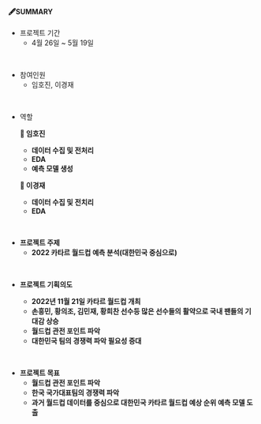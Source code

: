 #### 🖋SUMMARY

- 프로젝트 기간
  - 4월 26일 ~ 5월 19일

</br>

- 참여인원
  - 임호진, 이경재

</br>

- 역할

  <b>:man: 임호진
  - 데이터 수집 및 전처리
  - EDA
  - 예측 모델 생성
  
  <b>:man: 이경재
  - 데이터 수집 및 전치리
  - EDA
  
 </br>
 
- 프로젝트 주제
  - 2022 카타르 월드컵 예측 분석(대한민국 중심으로)

</br>

- 프로젝트 기획의도

  - 2022년 11월 21일 카타르 월드컵 개최
  - 손흥민, 황의조, 김민재, 황희찬 선수등 많은 선수들의 활약으로 국내 팬들의 기대감 상승
  - 월드컵 관전 포인트 파악
  - 대한민국 팀의 경쟁력 파악 필요성 증대

</br>

- 프로젝트 목표
  - 월드컵 관전 포인트 파악
  - 한국 국가대표팀의 경쟁력 파악
  - 과거 월드컵 데이터를 중심으로 대한민국 카타르 월드컵 예상 순위 예측 모델 도출


